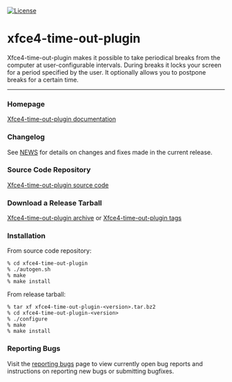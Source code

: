 [![License](https://img.shields.io/badge/License-GPL%20v2-blue.svg)](https://gitlab.xfce.org/panel-plugins/xfce4-time-out-plugin/-/blob/master/COPYING)

# xfce4-time-out-plugin

Xfce4-time-out-plugin makes it possible to take periodical breaks from the computer at user-configurable intervals. During breaks it locks your screen for a period specified by the user. It optionally allows you to postpone breaks for a certain time.

----

### Homepage

[Xfce4-time-out-plugin documentation](https://docs.xfce.org/panel-plugins/xfce4-time-out-plugin)

### Changelog

See [NEWS](https://gitlab.xfce.org/panel-plugins/xfce4-time-out-plugin/-/blob/master/NEWS) for details on changes and fixes made in the current release.

### Source Code Repository

[Xfce4-time-out-plugin source code](https://gitlab.xfce.org/panel-plugins/xfce4-time-out-plugin)

### Download a Release Tarball

[Xfce4-time-out-plugin archive](https://archive.xfce.org/src/panel-plugins/xfce4-time-out-plugin)
    or
[Xfce4-time-out-plugin tags](https://gitlab.xfce.org/panel-plugins/xfce4-time-out-plugin/-/tags)

### Installation

From source code repository:

    % cd xfce4-time-out-plugin
    % ./autogen.sh
    % make
    % make install

From release tarball:

    % tar xf xfce4-time-out-plugin-<version>.tar.bz2
    % cd xfce4-time-out-plugin-<version>
    % ./configure
    % make
    % make install

### Reporting Bugs

Visit the [reporting bugs](https://docs.xfce.org/panel-plugins/xfce4-time-out-plugin/bugs) page to view currently open bug reports and instructions on reporting new bugs or submitting bugfixes.

